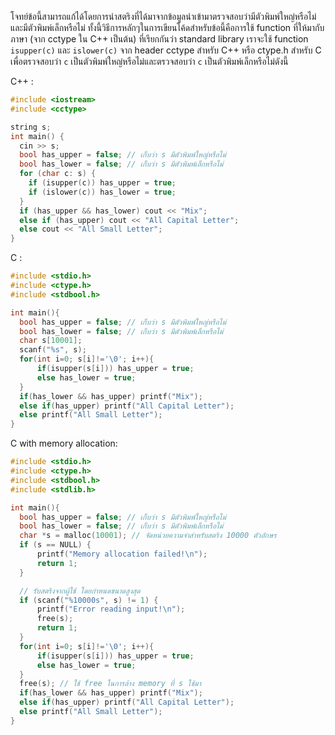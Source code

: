 โจทย์ข้อนี้สามารถแก้ได้โดยการนำสตริงที่ได้มาจากข้อมูลนำเข้ามาตรวจสอบว่ามีตัวพิมพ์ใหญ่หรือไม่และมีตัวพิมพ์เล็กหรือไม่ ทั้งนี้วิธีการหลักๆในการเขียนโค้ดสำหรับข้อนี้คือการใช้ function ที่ให้มากับภาษา (จาก cctype ใน C++ เป็นต้น) ที่เรียกกันว่า standard library เราจะใช้ function ```isupper(c)``` และ ```islower(c)``` จาก header cctype สำหรับ C++ หรือ ctype.h สำหรับ C เพื่อตรวจสอบว่า ```c``` เป็นตัวพิมพ์ใหญ่หรือไม่และตรวจสอบว่า ```c``` เป็นตัวพิมพ์เล็กหรือไม่ดังนี้

C++ : 
```cpp
#include <iostream>
#include <cctype>

string s;
int main() {
  cin >> s;
  bool has_upper = false; // เก็บว่า s มีตัวพิมพ์ใหญ่หรือไม่
  bool has_lower = false; // เก็บว่า s มีตัวพิมพ์เล็กหรือไม่
  for (char c: s) {
  	if (isupper(c)) has_upper = true;
    if (islower(c)) has_lower = true;
  }
  if (has_upper && has_lower) cout << "Mix";
  else if (has_upper) cout << "All Capital Letter";
  else cout << "All Small Letter";
}
```

C : 
```c
#include <stdio.h>
#include <ctype.h>
#include <stdbool.h>

int main(){
  bool has_upper = false; // เก็บว่า s มีตัวพิมพ์ใหญ่หรือไม่
  bool has_lower = false; // เก็บว่า s มีตัวพิมพ์เล็กหรือไม่
  char s[10001];
  scanf("%s", s);
  for(int i=0; s[i]!='\0'; i++){
      if(isupper(s[i])) has_upper = true;
      else has_lower = true;
  }
  if(has_lower && has_upper) printf("Mix");
  else if(has_upper) printf("All Capital Letter");
  else printf("All Small Letter");
}
```

C with memory allocation: 
```c
#include <stdio.h>
#include <ctype.h>
#include <stdbool.h>
#include <stdlib.h>

int main(){
  bool has_upper = false; // เก็บว่า s มีตัวพิมพ์ใหญ่หรือไม่
  bool has_lower = false; // เก็บว่า s มีตัวพิมพ์เล็กหรือไม่
  char *s = malloc(10001); // จัดหน่วยความจำสำหรับสตริง 10000 ตัวอักษร
  if (s == NULL) {
      printf("Memory allocation failed!\n");
      return 1;
  }

  // รับสตริงจากผู้ใช้ โดยกำหนดขนาดสูงสุด
  if (scanf("%10000s", s) != 1) {
      printf("Error reading input!\n");
      free(s);
      return 1;
  }
  for(int i=0; s[i]!='\0'; i++){
      if(isupper(s[i])) has_upper = true;
      else has_lower = true;
  }
  free(s); // ใช้ free ในการล้าง memory ที่ s ใช้มา
  if(has_lower && has_upper) printf("Mix");
  else if(has_upper) printf("All Capital Letter");
  else printf("All Small Letter");
}
```
